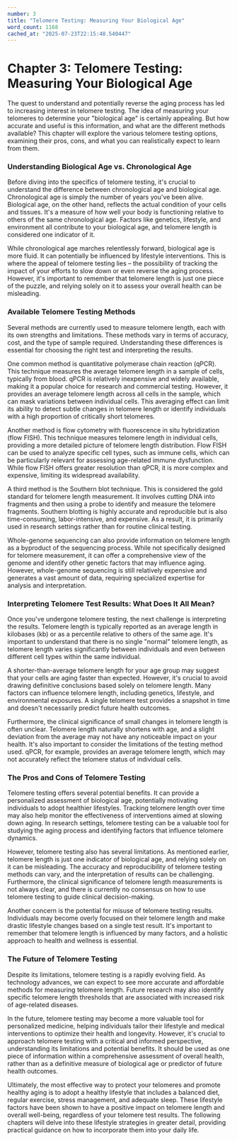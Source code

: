 ```yaml
---
number: 3
title: "Telomere Testing: Measuring Your Biological Age"
word_count: 1168
cached_at: "2025-07-23T22:15:48.540447"
---
```


# Chapter 3: Telomere Testing: Measuring Your Biological Age

The quest to understand and potentially reverse the aging process has led to increasing interest in telomere testing. The idea of measuring your telomeres to determine your "biological age" is certainly appealing. But how accurate and useful is this information, and what are the different methods available? This chapter will explore the various telomere testing options, examining their pros, cons, and what you can realistically expect to learn from them.


### Understanding Biological Age vs. Chronological Age

Before diving into the specifics of telomere testing, it's crucial to understand the difference between chronological age and biological age. Chronological age is simply the number of years you've been alive. Biological age, on the other hand, reflects the actual condition of your cells and tissues. It's a measure of how well your body is functioning relative to others of the same chronological age. Factors like genetics, lifestyle, and environment all contribute to your biological age, and telomere length is considered one indicator of it.

While chronological age marches relentlessly forward, biological age is more fluid. It can potentially be influenced by lifestyle interventions. This is where the appeal of telomere testing lies – the possibility of tracking the impact of your efforts to slow down or even reverse the aging process. However, it's important to remember that telomere length is just one piece of the puzzle, and relying solely on it to assess your overall health can be misleading.


### Available Telomere Testing Methods

Several methods are currently used to measure telomere length, each with its own strengths and limitations. These methods vary in terms of accuracy, cost, and the type of sample required. Understanding these differences is essential for choosing the right test and interpreting the results.

One common method is quantitative polymerase chain reaction (qPCR). This technique measures the average telomere length in a sample of cells, typically from blood. qPCR is relatively inexpensive and widely available, making it a popular choice for research and commercial testing. However, it provides an average telomere length across all cells in the sample, which can mask variations between individual cells. This averaging effect can limit its ability to detect subtle changes in telomere length or identify individuals with a high proportion of critically short telomeres.

Another method is flow cytometry with fluorescence in situ hybridization (flow FISH). This technique measures telomere length in individual cells, providing a more detailed picture of telomere length distribution. Flow FISH can be used to analyze specific cell types, such as immune cells, which can be particularly relevant for assessing age-related immune dysfunction. While flow FISH offers greater resolution than qPCR, it is more complex and expensive, limiting its widespread availability.

A third method is the Southern blot technique. This is considered the gold standard for telomere length measurement. It involves cutting DNA into fragments and then using a probe to identify and measure the telomere fragments. Southern blotting is highly accurate and reproducible but is also time-consuming, labor-intensive, and expensive. As a result, it is primarily used in research settings rather than for routine clinical testing.

Whole-genome sequencing can also provide information on telomere length as a byproduct of the sequencing process. While not specifically designed for telomere measurement, it can offer a comprehensive view of the genome and identify other genetic factors that may influence aging. However, whole-genome sequencing is still relatively expensive and generates a vast amount of data, requiring specialized expertise for analysis and interpretation.


### Interpreting Telomere Test Results: What Does It All Mean?

Once you've undergone telomere testing, the next challenge is interpreting the results. Telomere length is typically reported as an average length in kilobases (kb) or as a percentile relative to others of the same age. It's important to understand that there is no single "normal" telomere length, as telomere length varies significantly between individuals and even between different cell types within the same individual.

A shorter-than-average telomere length for your age group may suggest that your cells are aging faster than expected. However, it's crucial to avoid drawing definitive conclusions based solely on telomere length. Many factors can influence telomere length, including genetics, lifestyle, and environmental exposures. A single telomere test provides a snapshot in time and doesn't necessarily predict future health outcomes.

Furthermore, the clinical significance of small changes in telomere length is often unclear. Telomere length naturally shortens with age, and a slight deviation from the average may not have any noticeable impact on your health. It's also important to consider the limitations of the testing method used. qPCR, for example, provides an average telomere length, which may not accurately reflect the telomere status of individual cells.


### The Pros and Cons of Telomere Testing

Telomere testing offers several potential benefits. It can provide a personalized assessment of biological age, potentially motivating individuals to adopt healthier lifestyles. Tracking telomere length over time may also help monitor the effectiveness of interventions aimed at slowing down aging. In research settings, telomere testing can be a valuable tool for studying the aging process and identifying factors that influence telomere dynamics.

However, telomere testing also has several limitations. As mentioned earlier, telomere length is just one indicator of biological age, and relying solely on it can be misleading. The accuracy and reproducibility of telomere testing methods can vary, and the interpretation of results can be challenging. Furthermore, the clinical significance of telomere length measurements is not always clear, and there is currently no consensus on how to use telomere testing to guide clinical decision-making.

Another concern is the potential for misuse of telomere testing results. Individuals may become overly focused on their telomere length and make drastic lifestyle changes based on a single test result. It's important to remember that telomere length is influenced by many factors, and a holistic approach to health and wellness is essential.


### The Future of Telomere Testing

Despite its limitations, telomere testing is a rapidly evolving field. As technology advances, we can expect to see more accurate and affordable methods for measuring telomere length. Future research may also identify specific telomere length thresholds that are associated with increased risk of age-related diseases.

In the future, telomere testing may become a more valuable tool for personalized medicine, helping individuals tailor their lifestyle and medical interventions to optimize their health and longevity. However, it's crucial to approach telomere testing with a critical and informed perspective, understanding its limitations and potential benefits. It should be used as one piece of information within a comprehensive assessment of overall health, rather than as a definitive measure of biological age or predictor of future health outcomes.

Ultimately, the most effective way to protect your telomeres and promote healthy aging is to adopt a healthy lifestyle that includes a balanced diet, regular exercise, stress management, and adequate sleep. These lifestyle factors have been shown to have a positive impact on telomere length and overall well-being, regardless of your telomere test results. The following chapters will delve into these lifestyle strategies in greater detail, providing practical guidance on how to incorporate them into your daily life.
